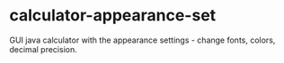 # calculator-appearance-set
GUI java calculator with the appearance settings - change fonts, colors, decimal precision. 
